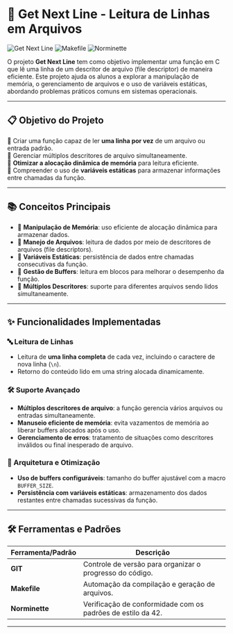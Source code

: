 # 📜 Get Next Line - Leitura de Linhas em Arquivos

![Get Next Line](https://img.shields.io/badge/Language-C-blue) ![Makefile](https://img.shields.io/badge/Tool-Makefile-yellow) ![Norminette](https://img.shields.io/badge/Style-Norminette-green)

O projeto **Get Next Line** tem como objetivo implementar uma função em C que lê uma linha de um descritor de arquivo (file descriptor) de maneira eficiente. Este projeto ajuda os alunos a explorar a manipulação de memória, o gerenciamento de arquivos e o uso de variáveis estáticas, abordando problemas práticos comuns em sistemas operacionais.

---

## 📋 Objetivo do Projeto

🔹 Criar uma função capaz de ler **uma linha por vez** de um arquivo ou entrada padrão.  
🔹 Gerenciar múltiplos descritores de arquivo simultaneamente.  
🔹 **Otimizar a alocação dinâmica de memória** para leitura eficiente.  
🔹 Compreender o uso de **variáveis estáticas** para armazenar informações entre chamadas da função.

---

## 📚 Conceitos Principais

- 🧠 **Manipulação de Memória**: uso eficiente de alocação dinâmica para armazenar dados.  
- 📂 **Manejo de Arquivos**: leitura de dados por meio de descritores de arquivos (file descriptors).  
- 📌 **Variáveis Estáticas**: persistência de dados entre chamadas consecutivas da função.  
- 🔄 **Gestão de Buffers**: leitura em blocos para melhorar o desempenho da função.  
- 🔗 **Múltiplos Descritores**: suporte para diferentes arquivos sendo lidos simultaneamente.

---

## ✨ Funcionalidades Implementadas

### 🔤 Leitura de Linhas
- Leitura de **uma linha completa** de cada vez, incluindo o caractere de nova linha (`\n`).  
- Retorno do conteúdo lido em uma string alocada dinamicamente.  

### 🛠️ Suporte Avançado
- **Múltiplos descritores de arquivo**: a função gerencia vários arquivos ou entradas simultaneamente.  
- **Manuseio eficiente de memória**: evita vazamentos de memória ao liberar buffers alocados após o uso.  
- **Gerenciamento de erros**: tratamento de situações como descritores inválidos ou final inesperado de arquivo.  

### 🔄 Arquitetura e Otimização
- **Uso de buffers configuráveis**: tamanho do buffer ajustável com a macro `BUFFER_SIZE`.  
- **Persistência com variáveis estáticas**: armazenamento dos dados restantes entre chamadas sucessivas da função.  

---

## 🛠️ Ferramentas e Padrões

| Ferramenta/Padrão      | Descrição                                               |
|-------------------------|-------------------------------------------------------|
| **GIT**                | Controle de versão para organizar o progresso do código. |
| **Makefile**           | Automação da compilação e geração de arquivos.          |
| **Norminette**         | Verificação de conformidade com os padrões de estilo da 42. |

---
